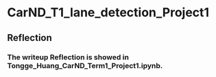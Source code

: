 # CarND_T1_lane_detection_Project1

## Reflection

### The writeup Reflection is showed in Tongge_Huang_CarND_Term1_Project1.ipynb.
